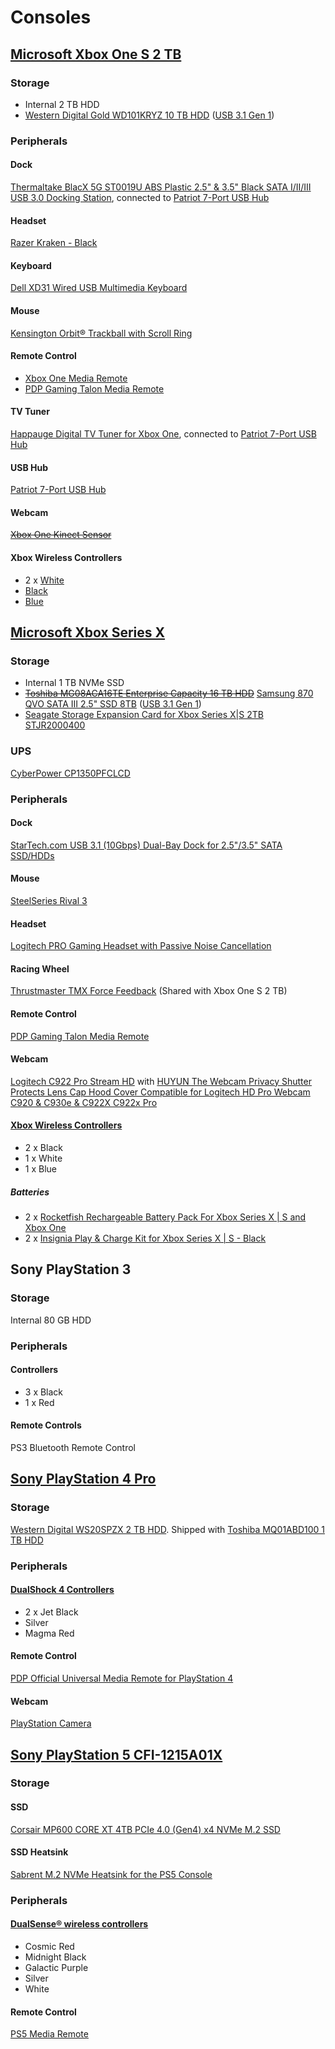 # Consoles

## [Microsoft Xbox One S 2 TB](https://www.eurogamer.net/articles/2016-08-08-it-looks-like-the-white-xbox-one-s-2tb-has-sold-out-for-good)

### Storage

* Internal 2 TB HDD
* [Western Digital Gold WD101KRYZ 10 TB HDD](https://documents.westerndigital.com/content/dam/doc-library/en_us/assets/public/western-digital/product/internal-drives/wd-gold/product-brief-wd-gold-2579-810192.pdf) ([USB 3.1 Gen 1](https://github.com/jdrch/Hardware/blob/master/Consoles.md#dock-1))

### Peripherals

#### Dock

[Thermaltake BlacX 5G ST0019U ABS Plastic 2.5" & 3.5" Black SATA I/II/III USB 3.0 Docking Station](https://www.newegg.com/thermaltake-st0019u-office-products/p/N82E16817153133R), connected to [Patriot 7-Port USB Hub](https://github.com/jdrch/Hardware/blob/master/Consoles.md#usb-hub)

#### Headset

[Razer Kraken - Black](https://www.razer.com/gaming-headsets/Razer-Kraken/RZ04-02830100-R3U1)

#### Keyboard

[Dell XD31 Wired USB Multimedia Keyboard](https://pcpartpicker.com/product/Zrw7YJ/dell-xd31w-wired-usb-multimedia-keyboard)

#### Mouse

[Kensington Orbit® Trackball with Scroll Ring](https://www.kensington.com/p/products/electronic-control-solutions/trackball-products/orbit-trackball-with-scroll-ring/)

#### Remote Control


* [Xbox One Media Remote](https://support.xbox.com/en-US/xbox-one/accessories/xbox-one-media-remote-info)
* [PDP Gaming Talon Media Remote](https://www.pdp.com/en/shop/xbox/pdp-gaming-talon-media-remote-xbox)

#### TV Tuner

[Happauge Digital TV Tuner for Xbox One](https://www.hauppauge.com/pages/products/data_xboxtv.html), connected to [Patriot 7-Port USB Hub](https://github.com/jdrch/Hardware/blob/master/Consoles.md#usb-hub)

#### USB Hub

[Patriot 7-Port USB Hub](https://info.patriotmemory.com/patriot-7-port-usb-hub)

#### Webcam

~~[Xbox One Kinect Sensor](https://support.xbox.com/en-US/browse/xbox-one/accessories/Kinect)~~

#### Xbox Wireless Controllers

* 2 x [White](https://www.xbox.com/en-US/xbox-one/accessories/controllers/xbox-wireless-controller)
* [Black](https://www.xbox.com/en-US/xbox-one/accessories/controllers/xbox-black-wireless-controller)
* [Blue](https://www.xbox.com/en-US/xbox-one/accessories/controllers/blue-wireless-controller)

## [Microsoft Xbox Series X](https://www.xbox.com/en-US/consoles/xbox-series-x)

### Storage

* Internal 1 TB NVMe SSD
* ~~[Toshiba MG08ACA16TE Enterprise Capacity 16 TB HDD](https://toshiba.semicon-storage.com/content/dam/toshiba-ss/asia-pacific/docs/product/storage/product-manual/eHDD-MG08-Product-Overview.pdf)~~ [Samsung 870 QVO SATA III 2.5" SSD 8TB](https://www.samsung.com/us/computing/memory-storage/solid-state-drives/870-qvo-sata-iii-2-5-ssd-8tb-mz-77q8t0b-am/) ([USB 3.1 Gen 1](https://github.com/jdrch/Hardware/blob/master/Consoles.md#dock-1))
* [Seagate Storage Expansion Card for Xbox Series X|S 2TB STJR2000400](https://www.seagate.com/www-content/datasheets/pdfs/xbox-expansion-card-series-DS2042-3-2009-AMER-en_US.pdf)

### UPS

[CyberPower CP1350PFCLCD](https://github.com/jdrch/Hardware/blob/master/UPS.md#battery-backed-up-devices-1)

### Peripherals

#### Dock

[StarTech.com USB 3.1 (10Gbps) Dual-Bay Dock for 2.5"/3.5" SATA SSD/HDDs](https://www.startech.com/en-us/hdd/sdock2u313)

#### Mouse

[SteelSeries Rival 3](https://steelseries.com/gaming-mice/rival-3)

#### Headset

[Logitech PRO Gaming Headset with Passive Noise Cancellation](https://www.logitechg.com/en-us/products/gaming-audio/pro-gaming-headset-passive-noise-cancellation.981-000811.html)

#### Racing Wheel

[Thrustmaster TMX Force Feedback](http://www.thrustmaster.com/en_US/products/tmx-force-feedback) (Shared with Xbox One S 2 TB)

#### Remote Control

[PDP Gaming Talon Media Remote](https://www.pdp.com/en/shop/xbox/pdp-gaming-talon-media-remote-xbox)

#### Webcam

[Logitech C922 Pro Stream HD](https://www.logitech.com/en-us/product/c922-pro-stream-webcam) with [HUYUN The Webcam Privacy Shutter Protects Lens Cap Hood Cover Compatible for Logitech HD Pro Webcam C920 & C930e & C922X C922x Pro](https://www.amazon.com/gp/product/B01N7B8QIS)

#### [Xbox Wireless Controllers](https://www.xbox.com/en-US/accessories/controllers/xbox-wireless-controller)

* 2 x Black
* 1 x White
* 1 x Blue

##### Batteries

* 2 x [Rocketfish Rechargeable Battery Pack For Xbox Series X | S and Xbox One](https://www.rocketfishproducts.com/pdp/RF-XB1SRBP/6405325)
* 2 x [Insignia Play & Charge Kit for Xbox Series X | S - Black](https://www.insigniaproducts.com/pdp/NS-XBX9PC/6424527)

## Sony PlayStation 3

### Storage

Internal 80 GB HDD

### Peripherals

#### Controllers

* 3 x Black
* 1 x Red

#### Remote Controls

PS3 Bluetooth Remote Control

## [Sony PlayStation 4 Pro](https://www.playstation.com/en-us/explore/ps4-pro/)

### Storage

[Western Digital WS20SPZX 2 TB HDD](https://www.wd.com/content/dam/wdc/website/downloadable_assets/eng/spec_data_sheet/2879-771437.pdf). Shipped with [Toshiba MQ01ABD100 1 TB HDD](https://toshiba.semicon-storage.com/content/dam/toshiba-ss/asia-pacific/docs/product/storage/product-manual/cHDD-MQ01ABDxxx-Product-Overview.pdf)

### Peripherals

#### [DualShock 4 Controllers](https://www.playstation.com/en-us/explore/accessories/gaming-controllers/dualshock-4/)

* 2 x Jet Black
* Silver
* Magma Red

#### Remote Control 

[PDP Official Universal Media Remote for PlayStation 4](https://www.pdp.com/en/shop/universal-media-remote-for-ps4)

#### Webcam

[PlayStation Camera](https://www.playstation.com/en-us/explore/accessories/vr-accessories/playstation-camera/)

## [Sony PlayStation 5 CFI-1215A01X](https://direct.playstation.com/en-us/buy-consoles/playstation5-console-call-of-duty-modern-warfare-ii-bundle)

### Storage

#### SSD

[Corsair MP600 CORE XT 4TB PCIe 4.0 (Gen4) x4 NVMe M.2 SSD](https://www.corsair.com/us/en/p/data-storage/cssd-f4000gbmp600cxt/mp600-core-xt-4tb-pcie-4-0-gen4-x-4-nvme-m-2-ssd-cssd-f4000gbmp600cxt)

#### SSD Heatsink

[Sabrent M.2 NVMe Heatsink for the PS5 Console](https://sabrent.com/products/sb-pshs)

### Peripherals

#### [DualSense® wireless controllers](https://www.playstation.com/en-us/accessories/dualsense-wireless-controller/)

* Cosmic Red
* Midnight Black
* Galactic Purple 
* Silver
* White

#### Remote Control 

[PS5 Media Remote](https://www.playstation.com/en-us/accessories/media-remote/)